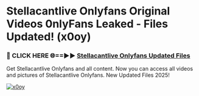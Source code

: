 # Stellacantlive Onlyfans Original Videos 0nlyFans Leaked - Files Updated! (x0oy)

<h3>🔴 CLICK HERE 🌐==►► <a href="https://tinyurl.com/ehrbuxhb" rel="nofollow">Stellacantlive Onlyfans Updated Files</a></h3>

Get Stellacantlive Onlyfans and all content. Now you can access all videos and pictures of Stellacantlive Onlyfans. New Updated Files 2025!

[![x0oy](https://i.imgur.com/lVYEuWS.gif)](https://tinyurl.com/ehrbuxhb)

